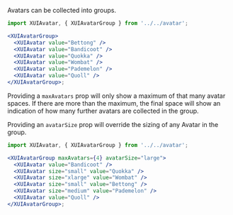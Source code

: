 Avatars can be collected into groups.

```jsx harmony
import XUIAvatar, { XUIAvatarGroup } from '../../avatar';

<XUIAvatarGroup>
  <XUIAvatar value="Bettong" />
  <XUIAvatar value="Bandicoot" />
  <XUIAvatar value="Quokka" />
  <XUIAvatar value="Wombat" />
  <XUIAvatar value="Pademelon" />
  <XUIAvatar value="Quoll" />
</XUIAvatarGroup>;
```

Providing a `maxAvatars` prop will only show a maximum of that many avatar spaces. If there are more than the maximum, the final space will show an indication of how many further avatars are collected in the group.

Providing an `avatarSize` prop will override the sizing of any Avatar in the group.

```jsx harmony
import XUIAvatar, { XUIAvatarGroup } from '../../avatar';

<XUIAvatarGroup maxAvatars={4} avatarSize="large">
  <XUIAvatar value="Bandicoot" />
  <XUIAvatar size="small" value="Quokka" />
  <XUIAvatar size="xlarge" value="Wombat" />
  <XUIAvatar size="small" value="Bettong" />
  <XUIAvatar size="medium" value="Pademelon" />
  <XUIAvatar value="Quoll" />
</XUIAvatarGroup>;
```
